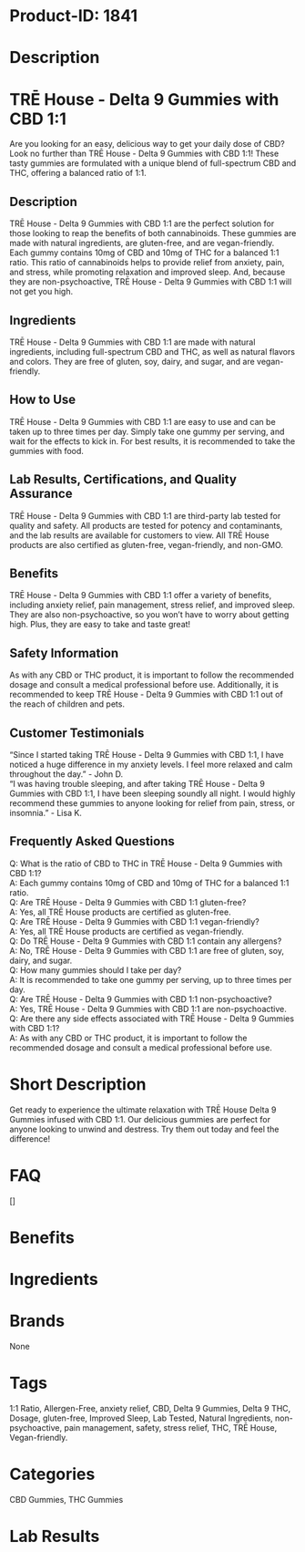 # Product-ID: 1841

# Description

<h1>TRĒ House - Delta 9 Gummies with CBD 1:1</h1>
<p>Are you looking for an easy, delicious way to get your daily dose of CBD? Look no further than TRĒ House - Delta 9 Gummies with CBD 1:1! These tasty gummies are formulated with a unique blend of full-spectrum CBD and THC, offering a balanced ratio of 1:1.</p>
<h2>Description</h2>
<p>TRĒ House - Delta 9 Gummies with CBD 1:1 are the perfect solution for those looking to reap the benefits of both cannabinoids. These gummies are made with natural ingredients, are gluten-free, and are vegan-friendly.<br />
Each gummy contains 10mg of CBD and 10mg of THC for a balanced 1:1 ratio. This ratio of cannabinoids helps to provide relief from anxiety, pain, and stress, while promoting relaxation and improved sleep. And, because they are non-psychoactive, TRĒ House - Delta 9 Gummies with CBD 1:1 will not get you high.</p>
<h2>Ingredients</h2>
<p>TRĒ House - Delta 9 Gummies with CBD 1:1 are made with natural ingredients, including full-spectrum CBD and THC, as well as natural flavors and colors. They are free of gluten, soy, dairy, and sugar, and are vegan-friendly.</p>
<h2>How to Use</h2>
<p>TRĒ House - Delta 9 Gummies with CBD 1:1 are easy to use and can be taken up to three times per day. Simply take one gummy per serving, and wait for the effects to kick in. For best results, it is recommended to take the gummies with food.</p>
<h2>Lab Results, Certifications, and Quality Assurance</h2>
<p>TRĒ House - Delta 9 Gummies with CBD 1:1 are third-party lab tested for quality and safety. All products are tested for potency and contaminants, and the lab results are available for customers to view. All TRĒ House products are also certified as gluten-free, vegan-friendly, and non-GMO.</p>
<h2>Benefits</h2>
<p>TRĒ House - Delta 9 Gummies with CBD 1:1 offer a variety of benefits, including anxiety relief, pain management, stress relief, and improved sleep. They are also non-psychoactive, so you won’t have to worry about getting high. Plus, they are easy to take and taste great!</p>
<h2>Safety Information</h2>
<p>As with any CBD or THC product, it is important to follow the recommended dosage and consult a medical professional before use. Additionally, it is recommended to keep TRĒ House - Delta 9 Gummies with CBD 1:1 out of the reach of children and pets.</p>
<h2>Customer Testimonials</h2>
<p>“Since I started taking TRĒ House - Delta 9 Gummies with CBD 1:1, I have noticed a huge difference in my anxiety levels. I feel more relaxed and calm throughout the day.” - John D.<br />
“I was having trouble sleeping, and after taking TRĒ House - Delta 9 Gummies with CBD 1:1, I have been sleeping soundly all night. I would highly recommend these gummies to anyone looking for relief from pain, stress, or insomnia.” - Lisa K.</p>
<h2>Frequently Asked Questions</h2>
<p>Q: What is the ratio of CBD to THC in TRĒ House - Delta 9 Gummies with CBD 1:1?<br />
A: Each gummy contains 10mg of CBD and 10mg of THC for a balanced 1:1 ratio.<br />
Q: Are TRĒ House - Delta 9 Gummies with CBD 1:1 gluten-free?<br />
A: Yes, all TRĒ House products are certified as gluten-free.<br />
Q: Are TRĒ House - Delta 9 Gummies with CBD 1:1 vegan-friendly?<br />
A: Yes, all TRĒ House products are certified as vegan-friendly.<br />
Q: Do TRĒ House - Delta 9 Gummies with CBD 1:1 contain any allergens?<br />
A: No, TRĒ House - Delta 9 Gummies with CBD 1:1 are free of gluten, soy, dairy, and sugar.<br />
Q: How many gummies should I take per day?<br />
A: It is recommended to take one gummy per serving, up to three times per day.<br />
Q: Are TRĒ House - Delta 9 Gummies with CBD 1:1 non-psychoactive?<br />
A: Yes, TRĒ House - Delta 9 Gummies with CBD 1:1 are non-psychoactive.<br />
Q: Are there any side effects associated with TRĒ House - Delta 9 Gummies with CBD 1:1?<br />
A: As with any CBD or THC product, it is important to follow the recommended dosage and consult a medical professional before use.</p>


# Short Description

<p>Get ready to experience the ultimate relaxation with TRĒ House Delta 9 Gummies infused with CBD 1:1. Our delicious gummies are perfect for anyone looking to unwind and destress. Try them out today and feel the difference!</p>


# FAQ
[]

# Benefits



# Ingredients



# Brands

None

# Tags

1:1 Ratio, Allergen-Free, anxiety relief, CBD, Delta 9 Gummies, Delta 9 THC, Dosage, gluten-free, Improved Sleep, Lab Tested, Natural Ingredients, non-psychoactive, pain management, safety, stress relief, THC, TRĒ House, Vegan-friendly.

# Categories

CBD Gummies, THC Gummies

# Lab Results
